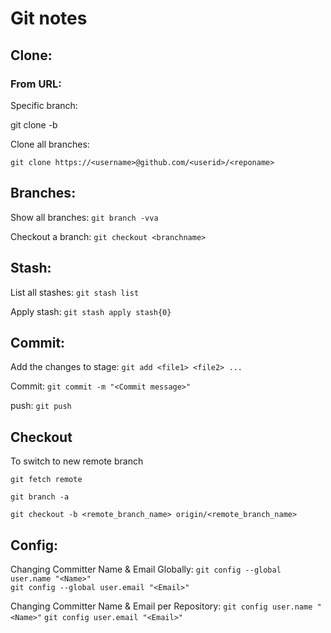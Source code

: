 # Git notes

## Clone:

### From URL:
Specific branch:

git clone -b <branchname> <remote-repo-url>
  
Clone all branches:
  
`git clone https://<username>@github.com/<userid>/<reponame>`


## Branches:

Show all branches: `git branch -vva`

Checkout a branch: `git checkout <branchname>`

## Stash:

List all stashes: `git stash list`

Apply stash: `git stash apply stash{0}`

## Commit:

Add the changes to stage: `git add <file1> <file2> ...`

Commit: `git commit -m "<Commit message>"`

push: `git push`


## Checkout
  To switch to new remote branch
  
  `git fetch remote`
  
  `git branch -a`
  
  `git checkout -b <remote_branch_name> origin/<remote_branch_name>`
  
## Config:

Changing Committer Name & Email Globally: 
`git config --global user.name "<Name>"`   
`git config --global user.email "<Email>"`

Changing Committer Name & Email per Repository: `git config user.name "<Name>"`  `git config user.email "<Email>"`
